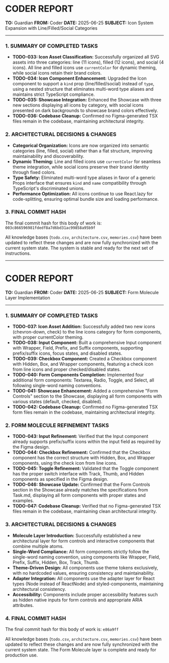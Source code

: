 # CODER REPORT

**TO:** Guardian
**FROM:** Coder
**DATE:** 2025-06-25
**SUBJECT:** Icon System Expansion with Line/Filled/Social Categories

---

### 1. SUMMARY OF COMPLETED TASKS

- **TODO-033: Icon Asset Classification:** Successfully organized all SVG assets into three categories: line (11 icons), filled (12 icons), and social (4 icons). All line and filled icons use `currentColor` for dynamic theming, while social icons retain their brand colors.
- **TODO-034: Icon Component Enhancement:** Upgraded the Icon component to support a `kind` prop (line/filled/social) instead of `type`, using a nested structure that eliminates multi-word type aliases and maintains strict TypeScript compliance.
- **TODO-035: Showcase Integration:** Enhanced the Showcase with three new sections displaying all icons by category, with social icons presented on dark backgrounds to showcase brand colors effectively.
- **TODO-036: Codebase Cleanup:** Confirmed no Figma-generated TSX files remain in the codebase, maintaining architectural integrity.

### 2. ARCHITECTURAL DECISIONS & CHANGES

- **Categorical Organization:** Icons are now organized into semantic categories (line, filled, social) rather than a flat structure, improving maintainability and discoverability.
- **Dynamic Theming:** Line and filled icons use `currentColor` for seamless theme integration, while social icons preserve their brand identity through fixed colors.
- **Type Safety:** Eliminated multi-word type aliases in favor of a generic Props interface that ensures `kind` and `name` compatibility through TypeScript's discriminated unions.
- **Performance Optimization:** All icons continue to use React.lazy for code-splitting, ensuring optimal bundle size and loading performance.

### 3. FINAL COMMIT HASH

The final commit hash for this body of work is: `003c866596981fdedf8a7d6bd31ac99858a95b9f`

All knowledge bases (`todo.csv`, `architecture.csv`, `memories.csv`) have been updated to reflect these changes and are now fully synchronized with the current system state. The system is stable and ready for the next set of instructions.

---

# CODER REPORT

**TO:** Guardian
**FROM:** Coder
**DATE:** 2025-06-25
**SUBJECT:** Form Molecule Layer Implementation

---

### 1. SUMMARY OF COMPLETED TASKS

- **TODO-037: Icon Asset Addition:** Successfully added two new icons (chevron-down, check) to the line icons category for form components, with proper currentColor theming.
- **TODO-038: Input Component:** Built a comprehensive Input component with Wrapper, Field, Prefix, and Suffix components, supporting prefix/suffix icons, focus states, and disabled states.
- **TODO-039: Checkbox Component:** Created a Checkbox component with Hidden, Box, and Wrapper components, featuring a check icon from line icons and proper checked/disabled states.
- **TODO-040: Form Components Completion:** Implemented four additional form components: Textarea, Radio, Toggle, and Select, all following single-word naming conventions.
- **TODO-041: Showcase Enhancement:** Added a comprehensive "Form Controls" section to the Showcase, displaying all form components with various states (default, checked, disabled).
- **TODO-042: Codebase Cleanup:** Confirmed no Figma-generated TSX form files remain in the codebase, maintaining architectural integrity.

### 2. FORM MOLECULE REFINEMENT TASKS

- **TODO-043: Input Refinement:** Verified that the Input component already supports prefix/suffix icons within the input field as required by the Figma design.
- **TODO-044: Checkbox Refinement:** Confirmed that the Checkbox component has the correct structure with Hidden, Box, and Wrapper components, using the check icon from line icons.
- **TODO-045: Toggle Refinement:** Validated that the Toggle component has the proper switch interface with Track, Thumb, and Hidden components as specified in the Figma design.
- **TODO-046: Showcase Update:** Confirmed that the Form Controls section in the Showcase already matches the specifications from Task.md, displaying all form components with proper states and examples.
- **TODO-047: Codebase Cleanup:** Verified that no Figma-generated TSX files remain in the codebase, maintaining clean architectural integrity.

### 3. ARCHITECTURAL DECISIONS & CHANGES

- **Molecule Layer Introduction:** Successfully established a new architectural layer for form controls and interactive components that combine multiple atoms.
- **Single-Word Compliance:** All form components strictly follow the single-word naming convention, using components like Wrapper, Field, Prefix, Suffix, Hidden, Box, Track, Thumb.
- **Theme-Driven Design:** All components use theme tokens exclusively, with no hardcoded values, ensuring consistency and maintainability.
- **Adapter Integration:** All components use the adapter layer for React types (Node instead of ReactNode) and styled-components, maintaining architectural consistency.
- **Accessibility:** Components include proper accessibility features such as hidden native inputs for form controls and appropriate ARIA attributes.

### 4. FINAL COMMIT HASH

The final commit hash for this body of work is: `e86a9ff`

All knowledge bases (`todo.csv`, `architecture.csv`, `memories.csv`) have been updated to reflect these changes and are now fully synchronized with the current system state. The Form Molecule layer is complete and ready for production use. 